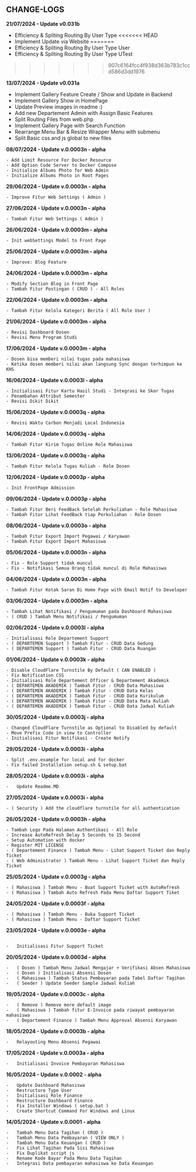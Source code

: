 ## CHANGE-LOGS

<b>21/07/2024 - Update v0.031b</b>
- Efficiency & Spliting Routing By User Type
<<<<<<< HEAD
- Implement Update via Website
=======
- Efficiency & Spliting Routing By User Type User
- Efficiency & Spliting Routing By User Type UTest
>>>>>>> 907c6164fcc4f938d363b783c1ccd586d3dd1976

<b>13/07/2024 - Update v0.031a</b>
- Implement Gallery Feature Create / Show and Update in Backend
- Implement Gallery Show in HomePage
- Update Preview images in readme :)
- Add new Departement Admin with Assign Basic Features
- Split Routing Files from web.php
- Implement Gallery Page with Search Function
- Rearrange Menu Bar & Resize Wrapper Menu with submenu
- Split Basic css and js global to new files

<b>08/07/2024 - Update v.0.0003n - alpha</b>
```
- Add Limit Resource For Docker Resource
- Add Option Code Server to Docker Compose
- Initialize Albums Photo for Web Admin
- Initialize Albums Photo in Root Pages
```
<b>29/06/2024 - Update v.0.0003n - alpha</b>

```
- Improve Fitur Web Settings ( Admin )
```

<b>27/06/2024 - Update v.0.0003n - alpha</b>

```
- Tambah Fitur Web Settings ( Admin )
```

<b>26/06/2024 - Update v.0.0003m - alpha</b>

```
- Init webSettings Model to Front Page
```

<b>25/06/2024 - Update v.0.0003m - alpha</b>

```
- Improve: Blog Feature
```

<b>24/06/2024 - Update v.0.0003m - alpha</b>

```
- Modify Section Blog in Front Page
- Tambah Fitur Postingan ( CRUD ) - All Roles
```

<b>22/06/2024 - Update v.0.0003m - alpha</b>

```
- Tambah Fitur Kelola Kategori Berita ( All Role User )
```

<b>21/06/2024 - Update v.0.0003m - alpha</b>

```
- Revisi Dashboard Dosen
- Revisi Menu Program Studi
```

<b>17/06/2024 - Update v.0.0003m - alpha</b>

```
- Dosen bisa memberi nilai tugas pada mahasiswa
- Ketika dosen memberi nilai akan langsung Sync dengan terhimpun ke KHS
```

<b>16/06/2024 - Update v.0.0003l - alpha</b>

```
- Initialisasi Fitur Kartu Hasil Studi - Integrasi ke Skor Tugas
- Penambahan Attribut Semester
- Revisi Dikit Dikit
```

<b>15/06/2024 - Update v.0.0003q - alpha</b>

```
- Revisi Waktu Carbon Menjadi Local Indonesia
```

<b>14/06/2024 - Update v.0.0003q - alpha</b>

```
- Tambah Fitur Kirim Tugas Online Role Mahasiswa
```

<b>13/06/2024 - Update v.0.0003q - alpha</b>

```
- Tambah Fitur Kelola Tugas Kuliah - Role Dosen
```

<b>12/06/2024 - Update v.0.0003p - alpha</b>

```
- Init FrontPage Admission
```

<b>09/06/2024 - Update v.0.0003p - alpha</b>

```
- Tambah Fitur Beri FeedBack Setelah Perkuliahan - Role Mahasiswa
- Tambah Fitur Lihat FeedBack tiap Perkuliahan - Role Dosen
```

<b>08/06/2024 - Update v.0.0003o - alpha</b>

```
- Tambah Fitur Export Import Pegawai / Karyawan
- Tambah Fitur Export Import Mahasiswa
```

<b>05/06/2024 - Update v.0.0003n - alpha</b>

```
- Fix - Role Support tidak muncul
- Fix - Notifikasi Semua Orang tidak muncul di Role Mahasiswa
```

<b>04/06/2024 - Update v.0.0003n - alpha</b>

```
- Tambah Fitur Kotak Saran Di Home Page with Email Notif to Developer
```

<b>03/06/2024 - Update v.0.0003m - alpha</b>

```
- Tambah Lihat Notifikasi / Pengumuman pada Dashboard Mahasiswa
- ( CRUD ) Tambah Menu Notifikasi / Pengumuman
```

<b>02/06/2024 - Update v.0.0003l - alpha</b>

```
- Initialisasi Role Departement Support
- ( DEPARTEMEN Support ) Tambah Fitur - CRUD Data Gedung
- ( DEPARTEMEN Support ) Tambah Fitur - CRUD Data Ruangan
```

<b>01/06/2024 - Update v.0.0003k - alpha</b>

```
- Disable CloudFlare Turnstile By Default ( CAN ENABLED )
- Fix Notification CSS
- Initialisasi Role Departement Officer & Departement Akademik
- ( DEPARTEMEN AKADEMIK ) Tambah Fitur - CRUD Data Mahasiswa
- ( DEPARTEMEN AKADEMIK ) Tambah Fitur - CRUD Data Kelas
- ( DEPARTEMEN AKADEMIK ) Tambah Fitur - CRUD Data Kurikulum
- ( DEPARTEMEN AKADEMIK ) Tambah Fitur - CRUD Data Mata Kuliah
- ( DEPARTEMEN AKADEMIK ) Tambah Fitur - CRUD Data Jadwal Kuliah
```

<b>30/05/2024 - Update v.0.0003j - alpha</b>

```
- Changed CloudFlare Turnstile as Optional to Disabled by default
- Move Prefix Code in view to Controller
- Initialisasi Fitur Notifikasi - Create Notify
```

<b>29/05/2024 - Update v.0.0003i - alpha</b>

```
- Split .env.example for local and for docker
- Fix failed Installation setup.sh & setup.bat
```

<b>28/05/2024 - Update v.0.0003i - alpha</b>

```
-   Update Readme.MD
```

<b>27/05/2024 - Update v.0.0003i - alpha</b>

```
- ( Security ) Add the cloudflare turnstile for all authentication
```

<b>26/05/2024 - Update v.0.0003h - alpha</b>

```
- Tambah Logo Pada Halaman Authentikasi - All Role
- Increase AutoRefresh Delay 5 Seconds to 15 Second
- Setup Automation with docker
- Register MIT LICENSE
- ( Departement Finance ) Tambah Menu - Lihat Support Ticket dan Reply Ticket
- ( Web Administrator ) Tambah Menu - Lihat Support Ticket dan Reply Ticket
```

<b>25/05/2024 - Update v.0.0003g - alpha</b>

```
- ( Mahasiswa ) Tambah Menu - Buat Support Ticket with AutoRefresh
- ( Mahasiswa ) Tambah Auto Refresh Pada Menu Daftar Support Tiket
```

<b>24/05/2024 - Update v.0.0003f - alpha</b>

```
- ( Mahasiswa ) Tambah Menu - Buka Support Ticket
- ( Mahasiswa ) Tambah Menu - Daftar Support Ticket
```

<b>23/05/2024 - Update v.0.0003e - alpha</b>

```

-   Initialisasi Fitur Support Ticket
```

<b>20/05/2024 - Update v.0.0003d - alpha</b>

```
-   ( Dosen ) Tambah Menu Jadwal Mengajar + Verifikasi Absen Mahasiswa
-   ( Dosen ) Initialisasi Absensi Dosen
-   ( Mahasiswa ) Tambah Status Pembayaran pada Tabel Daftar Tagihan
-   ( Seeder ) Update Seeder Sample Jadwal Kuliah

```

<b>19/05/2024 - Update v.0.0003c - alpha</b>

```
-   ( Remove ) Remove more default image
-   ( Mahasiswa ) Tambah fitur E-Invoice pada riwayat pembayaran mahasiswa
-   ( Departement Finance ) Tambah Menu Approval Absensi Karyawan
```

<b>18/05/2024 - Update v.0.0003b - alpha</b>

```
-   Relayouting Menu Absensi Pegawai
```

<b>17/05/2024 - Update v.0.0003a - alpha</b>

```
-   Initialisasi Invoice Pembayaran Mahasiswa
```

<b>16/05/2024 - Update v.0.0002 - alpha</b>

```
-   Update Dashboard Mahasiswa
-   Restructure Type User
-   Initialisasi Role Finance
-   Restructure Dashboard Finance
-   Fix Installer Windows ( setup.bat )
-   Create Shortcut Command For Windows and Linux
```

<b>14/05/2024 - Update v.0.0001 - alpha</b>

```
-   Tambah Menu Data Tagihan ( CRUD )
-   Tambah Menu Data Pembayaran ( VIEW ONLY )
-   Tambah Menu Data Keuangan ( CRUD )
-   Fix Lihat Tagihan Pada Sisi Mahasiswa
-   Fix Duplikat script js
-   Rename Kode Bayar Pada Menu Data Tagihan
-   Integrasi Data pembayaran mahasiswa ke Data Keuangan
```
